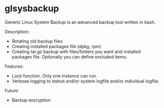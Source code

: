 # glsysbackup
Generic Linux System Backup is an advanced backup tool written in bash.


Description:
- Rotating old backup files
- Creating installed packages file (dpkg, rpm)
- Creating tar.gz backup with files/folders you want and installed packages file. Optionally you can define excluded items.


Features:
- Lock function. Only one instance can run.
- Verbose logging to stdout and/or system logfile and/or individual logfile.


Future:
- Backup encryption
